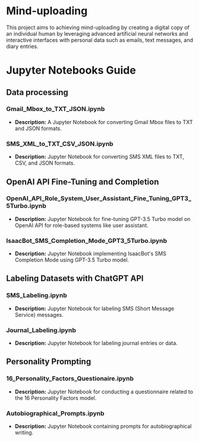# Mind-uploading

This project aims to achieving mind-uploading by creating a digital copy of an individual human by leveraging advanced artificial neural networks and interactive interfaces with personal data such as emails, text messages, and diary entries.

# Jupyter Notebooks Guide

## Data processing

### Gmail_Mbox_to_TXT_JSON.ipynb

- **Description:** A Jupyter Notebook for converting Gmail Mbox files to TXT and JSON formats.

### SMS_XML_to_TXT_CSV_JSON.ipynb

- **Description:** Jupyter Notebook for converting SMS XML files to TXT, CSV, and JSON formats.

## OpenAI API Fine-Tuning and Completion

### OpenAI_API_Role_System_User_Assistant_Fine_Tuning_GPT3_5Turbo.ipynb

- **Description:** Jupyter Notebook for fine-tuning GPT-3.5 Turbo model on OpenAI API for role-based systems like user assistant.

### IsaacBot_SMS_Completion_Mode_GPT3_5Turbo.ipynb

- **Description:** Jupyter Notebook implementing IsaacBot's SMS Completion Mode using GPT-3.5 Turbo model.

## Labeling Datasets with ChatGPT API

### SMS_Labeling.ipynb

- **Description:** Jupyter Notebook for labeling SMS (Short Message Service) messages.

### Journal_Labeling.ipynb

- **Description:** Jupyter Notebook for labeling journal entries or data.

## Personality Prompting

### 16_Personality_Factors_Questionaire.ipynb

- **Description:** Jupyter Notebook for conducting a questionnaire related to the 16 Personality Factors model.

### Autobiographical_Prompts.ipynb

- **Description:** Jupyter Notebook containing prompts for autobiographical writing.
